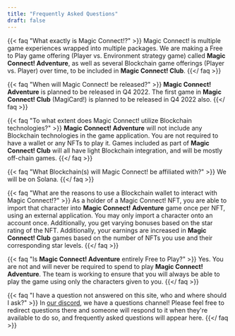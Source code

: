 ```yaml
---
title: "Frequently Asked Questions"
draft: false
---
```


{{< faq "What exactly is Magic Connect!?" >}}
Magic Connect! is multiple game experiences wrapped into multiple packages. We are making a Free to Play game offering (Player vs. Environment strategy game) called **Magic Connect! Adventure**, as well as several Blockchain game offerings (Player vs. Player) over time, to be included in **Magic Connect! Club**.
{{</ faq >}}

{{< faq "When will Magic Connect! be released?" >}}
**Magic Connect! Adventure** is planned to be released in Q4 2022. The first game in **Magic Connect! Club** (MagiCard!) is planned to be released in Q4 2022 also.
{{</ faq >}}

{{< faq "To what extent does Magic Connect! utilize Blockchain technologies?" >}}
**Magic Connect! Adventure** will not include any Blockchain technologies in the game application. You are not required to have a wallet or any NFTs to play it. Games included as part of **Magic Connect! Club** will all have light Blockchain integration, and will be mostly off-chain games.
{{</ faq >}}

{{< faq "What Blockchain(s) will Magic Connect! be affiliated with?" >}}
We will be on Solana.
{{</ faq >}}

{{< faq "What are the reasons to use a Blockchain wallet to interact with Magic Connect!?" >}}
As a holder of a Magic Connect! NFT, you are able to import that character into **Magic Connect! Adventure** game once per NFT, using an external application. You may only import a character onto an account once. Additionally, you get varying bonuses based on the star rating of the NFT. Additionally, your earnings are increased in **Magic Connect! Club** games based on the number of NFTs you use and their corresponding star levels.
{{</ faq >}}

{{< faq "Is **Magic Connect! Adventure** entirely Free to Play?" >}}
Yes. You are not and will never be required to spend to play **Magic Connect! Adventure**. The team is working to ensure that you will always be able to play the game using only the characters given to you.
{{</ faq >}}

{{< faq "I have a question not answered on this site, who and where should I ask?" >}}
In [our discord](https://discord.gg/magicconnect), we have a questions channel! Please feel free to redirect questions there and someone will respond to it when they're available to do so, and frequently asked questions will appear here.
{{</ faq >}}
